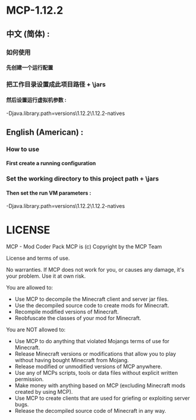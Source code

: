 # MCP-1.12.2
## 中文 (简体) :
### 如何使用
#### 先创建一个运行配置
### 把工作目录设置成此项目路径 + \jars
#### 然后设置运行虚拟机参数 :
-Djava.library.path=versions\1.12.2\1.12.2-natives

## English (American) :
### How to use
#### First create a running configuration
### Set the working directory to this project path + \jars
#### Then set the run VM parameters :
-Djava.library.path=versions\1.12.2\1.12.2-natives

# LICENSE
MCP - Mod Coder Pack
MCP is (c) Copyright by the MCP Team

License and terms of use.

No warranties. If MCP does not work for you, or causes any damage, it's your problem. Use it at own risk.

You are allowed to:
- Use MCP to decompile the Minecraft client and server jar files.
- Use the decompiled source code to create mods for Minecraft.
- Recompile modified versions of Minecraft.
- Reobfuscate the classes of your mod for Minecraft.

You are NOT allowed to:
- Use MCP to do anything that violated Mojangs terms of use for Minecraft.
- Release Minecraft versions or modifications that allow you to play without having bought Minecraft from Mojang.
- Release modified or unmodified versions of MCP anywhere.
- Use any of MCPs scripts, tools or data files without explicit written permission.
- Make money with anything based on MCP (excluding Minecraft mods created by using MCP).
- Use MCP to create clients that are used for griefing or exploiting server bugs.
- Release the decompiled source code of Minecraft in any way.
